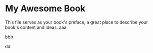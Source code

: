 # My Awesome Book

This file serves as your book's preface, a great place to describe your book's content and ideas.
aaa

bbb

dd